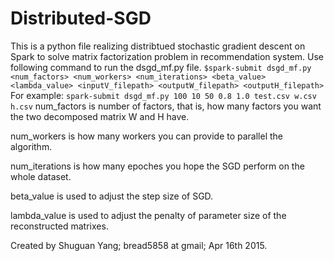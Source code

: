 # Distributed-SGD

This is a python file realizing distribtued stochastic gradient descent on Spark to solve matrix factorization problem in recommendation system.
Use following command to run the dsgd_mf.py file.
`
$spark-submit dsgd_mf.py <num_factors> <num_workers> <num_iterations> <beta_value>
<lambda_value> <inputV_filepath> <outputW_filepath> <outputH_filepath>
`
For example:
`
spark-submit dsgd_mf.py 100 10 50 0.8 1.0 test.csv w.csv h.csv
`
num_factors is number of factors, that is, how many factors you want the two decomposed matrix W and H have.

num_workers is how many workers you can provide to parallel the algorithm.

num_iterations is how many epoches you hope the SGD perform on the whole dataset.

beta_value is used to adjust the step size of SGD.

lambda_value is used to adjust the penalty of parameter size of the reconstructed matrixes.


Created by Shuguan Yang; bread5858 at gmail; Apr 16th 2015.
